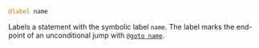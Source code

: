 ```julia
@label name
```

Labels a statement with the symbolic label `name`. The label marks the end-point of an unconditional jump with [`@goto name`](@ref).
